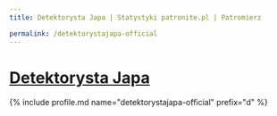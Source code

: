 ```yaml
---
title: Detektorysta Japa | Statystyki patronite.pl | Patromierz

permalink: /detektorystajapa-official
---
```


# [Detektorysta Japa](https://patronite.pl/detektorystajapa-official)

{% include profile.md name="detektorystajapa-official" prefix="d" %}

